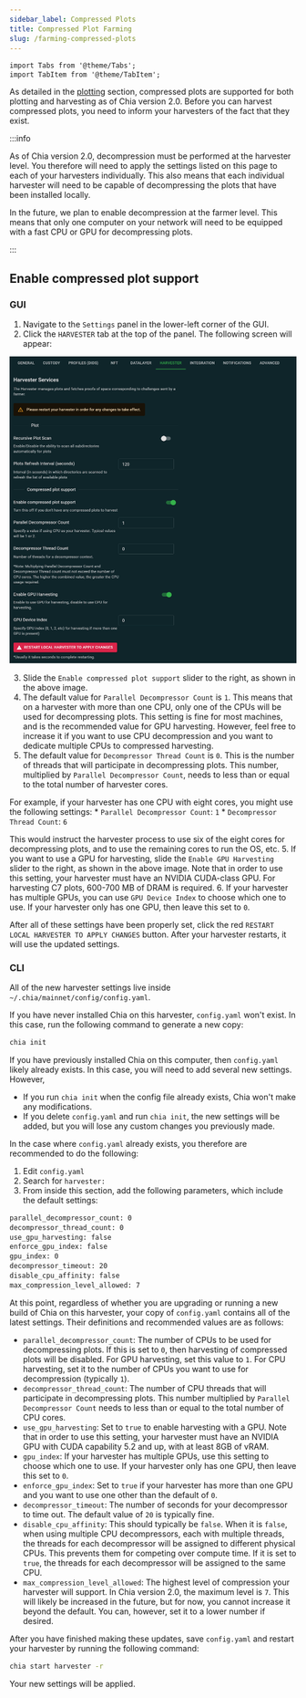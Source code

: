 ```yaml
---
sidebar_label: Compressed Plots
title: Compressed Plot Farming
slug: /farming-compressed-plots
---
```


```mdx-code-block
import Tabs from '@theme/Tabs';
import TabItem from '@theme/TabItem';
```

As detailed in the [plotting](/plotting-basics) section, compressed plots are supported for both plotting and harvesting as of Chia version 2.0. Before you can harvest compressed plots, you need to inform your harvesters of the fact that they exist.

:::info

As of Chia version 2.0, decompression must be performed at the harvester level. You therefore will need to apply the settings listed on this page to each of your harvesters individually. This also means that each individual harvester will need to be capable of decompressing the plots that have been installed locally.

In the future, we plan to enable decompression at the farmer level. This means that only one computer on your network will need to be equipped with a fast CPU or GPU for decompressing plots.

:::

## Enable compressed plot support

### GUI

1. Navigate to the `Settings` panel in the lower-left corner of the GUI.
2. Click the `HARVESTER` tab at the top of the panel. The following screen will appear:

  <div style={{ textAlign: 'left' }}>
    <img src="/img/compressed-farming/01.png" alt="Enable compressed farming" />
  </div>

3. Slide the `Enable compressed plot support` slider to the right, as shown in the above image.
4. The default value for `Parallel Decompressor Count` is `1`. This means that on a harvester with more than one CPU, only one of the CPUs will be used for decompressing plots. This setting is fine for most machines, and is the recommended value for GPU harvesting. However, feel free to increase it if you want to use CPU decompression and you want to dedicate multiple CPUs to compressed harvesting.
4. The default value for `Decompressor Thread Count` is `0`. This is the number of threads that will participate in decompressing plots. This number, multiplied by `Parallel Decompressor Count`, needs to less than or equal to the total number of harvester cores.

  For example, if your harvester has one CPU with eight cores, you might use the following settings:
    * `Parallel Decompressor Count`: `1`
    * `Decompressor Thread Count`: `6`

  This would instruct the harvester process to use six of the eight cores for decompressing plots, and to use the remaining cores to run the OS, etc.
5. If you want to use a GPU for harvesting, slide the `Enable GPU Harvesting` slider to the right, as shown in the above image. Note that in order to use this setting, your harvester must have an NVIDIA CUDA-class GPU. For harvesting C7 plots, 600-700 MB of DRAM is required.
6. If your harvester has multiple GPUs, you can use `GPU Device Index` to choose which one to use. If your harvester only has one GPU, then leave this set to `0`.

After all of these settings have been properly set, click the red `RESTART LOCAL HARVESTER TO APPLY CHANGES` button. After your harvester restarts, it will use the updated settings.

### CLI

All of the new harvester settings live inside `~/.chia/mainnet/config/config.yaml`.

If you have never installed Chia on this harvester, `config.yaml` won't exist. In this case, run the following command to generate a new copy:

```bash
chia init
```

If you have previously installed Chia on this computer, then `config.yaml` likely already exists. In this case, you will need to add several new settings. However,

* If you run `chia init` when the config file already exists, Chia won't make any modifications.
* If you delete `config.yaml` and run `chia init`, the new settings will be added, but you will lose any custom changes you previously made.

In the case where `config.yaml` already exists, you therefore are recommended to do the following:

1. Edit `config.yaml`
2. Search for `harvester:`
3. From inside this section, add the following parameters, which include the default settings:

  ```bash
  parallel_decompressor_count: 0
  decompressor_thread_count: 0
  use_gpu_harvesting: false
  enforce_gpu_index: false
  gpu_index: 0
  decompressor_timeout: 20
  disable_cpu_affinity: false
  max_compression_level_allowed: 7
  ```

At this point, regardless of whether you are upgrading or running a new build of Chia on this harvester, your copy of `config.yaml` contains all of the latest settings. Their definitions and recommended values are as follows:

* `parallel_decompressor_count`: The number of CPUs to be used for decompressing plots. If this is set to `0`, then harvesting of compressed plots will be disabled. For GPU harvesting, set this value to `1`. For CPU harvesting, set it to the number of CPUs you want to use for decompression (typically `1`).
* `decompressor_thread_count`: The number of CPU threads that will participate in decompressing plots. This number multiplied by `Parallel Decompressor Count` needs to less than or equal to the total number of CPU cores.
* `use_gpu_harvesting`: Set to `true` to enable harvesting with a GPU. Note that in order to use this setting, your harvester must have an NVIDIA GPU with CUDA capability 5.2 and up, with at least 8GB of vRAM.
* `gpu_index`: If your harvester has multiple GPUs, use this setting to choose which one to use. If your harvester only has one GPU, then leave this set to `0`.
* `enforce_gpu_index`: Set to `true` if your harvester has more than one GPU and you want to use one other than the default of `0`.
* `decompressor_timeout`: The number of seconds for your decompressor to time out. The default value of `20` is typically fine.
* `disable_cpu_affinity`: This should typically be `false`. When it is `false`, when using multiple CPU decompressors, each with multiple threads, the threads for each decompressor will be assigned to different physical CPUs. This prevents them for competing over compute time. If it is set to `true`, the threads for each decompressor will be assigned to the same CPU.
* `max_compression_level_allowed`: The highest level of compression your harvester will support. In Chia version 2.0, the maximum level is `7`. This will likely be increased in the future, but for now, you cannot increase it beyond the default. You can, however, set it to a lower number if desired.

After you have finished making these updates, save `config.yaml` and restart your harvester by running the following command:

```bash
chia start harvester -r
```

Your new settings will be applied.